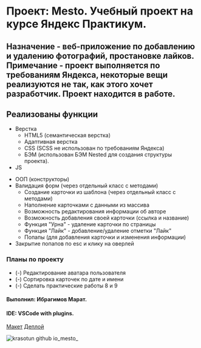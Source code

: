 # Проект: Mesto. Учебный проект на курсе Яндекс Практикум.

## Назначение - веб-приложение по добавлению и удалению фотографий, простановке лайков. Примечание - проект выполняется по требованиям Яндекса, некоторые вещи реализуются не так, как этого хочет разработчик. Проект находится в работе.

## Реализованы функции

- Верстка
  - HTML5 (семантическая верстка)
  - Адаптивная верстка
  - CSS (SCSS не использован по требованиям Яндекса)
  - БЭМ (использован БЭМ Nested для создания структуры проекта).
- JS

* ООП (конструкторы)
* Валидация форм (через отдельный класс с методами)
  - Создание карточки из шаблона (через отдельный класс с методами)
  - Наполнение карточками с данными из массива
  - Возможность редактирования информации об авторе
  - Возможность добавления своей карточки (ссылка и название)
  - Функция "Урна" - удаление карточки по страницы
  - Функция "Лайк" - добавление/удаление отметки "Лайк"
  - Попапы (для добавления карточки и изменения информации)
* Закрытие попапов по esc и клику на оверлей

### Планы по проекту

- (-) Редактирование аватара пользователя
- (-) Сортировка карточек по дате и имени
- (-) Сделать практические работы 8 и 9

#### Выполнил: Ибрагимов Марат.

#### IDE: VSCode with plugins.

[Макет](https://www.figma.com/file/2cn9N9jSkmxD84oJik7xL7/JavaScript.-Sprint-4?node-id=0%3A1)
[Деплой](https://krasotun.github.io/mesto/)

![krasotun github io_mesto_](https://user-images.githubusercontent.com/88790010/157275533-52472c5d-38dd-4483-8ac4-54012a5b4660.png)
